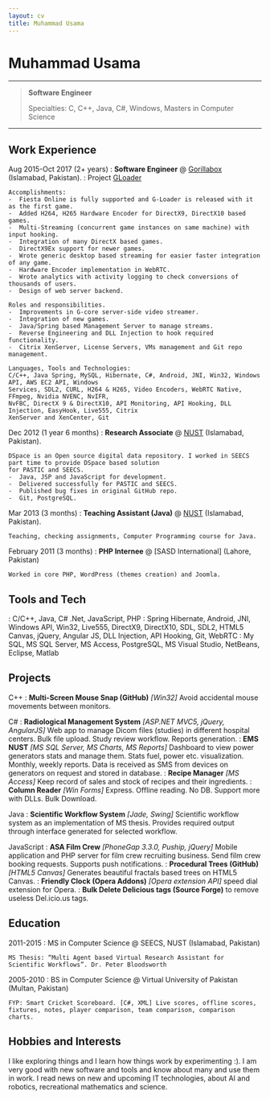 ```yaml
---
layout: cv
title: Muhammad Usama
---
```


Muhammad Usama
=========================

----
>  **Software Engineer**
> 
>  Specialties: C, C++, Java, C#, Windows,
>  Masters in Computer Science 

----

Work Experience
--------------------

Aug 2015-Oct 2017 (2+ years)
:   **Software Engineer** @ [Gorillabox](https://www.gorillabox.net/) (Islamabad, Pakistan). 
:   Project [GLoader](https://en.gamigo.com/corporate/gamigo-games/gorillabox-brings-its-successful-g-loader-technology-to-the-us-market-in-time-for-game-connection/)

    Accomplishments: 
    -  Fiesta Online is fully supported and G-Loader is released with it as the first game. 
    -  Added H264, H265 Hardware Encoder for DirectX9, DirectX10 based games. 
    -  Multi-Streaming (concurrent game instances on same machine) with input hooking. 
    -  Integration of many DirectX based games.
    -  DirectX9Ex support for newer games. 
    -  Wrote generic desktop based streaming for easier faster integration of any game. 
    -  Hardware Encoder implementation in WebRTC. 
    -  Wrote analytics with activity logging to check conversions of thousands of users. 
    -  Design of web server backend. 

    Roles and responsibilities. 
    -  Improvements in G-core server-side video streamer. 
    -  Integration of new games.  
    -  Java/Spring based Management Server to manage streams.  
    -  Reverse Engineering and DLL Injection to hook required functionality. 
    -  Citrix XenServer, License Servers, VMs management and Git repo management. 

    Languages, Tools and Technologies: 
    C/C++, Java Spring, MySQL, Hibernate, C#, Android, JNI, Win32, Windows API, AWS EC2 API, Windows 
    Services, SDL2, CURL, H264 & H265, Video Encoders, WebRTC Native, FFmpeg, Nvidia NVENC, NvIFR, 
    NvFBC, DirectX 9 & DirectX10, API Monitoring, API Hooking, DLL Injection, EasyHook, Live555, Citrix 
    XenServer and XenCenter, Git 

Dec 2012 (1 year 6 months)
:   **Research Associate** @ [NUST](http://seecs.nust.edu.pk/) (Islamabad, Pakistan).

    DSpace is an Open source digital data repository. I worked in SEECS part time to provide DSpace based solution 
    for PASTIC and SEECS. 
    -  Java, JSP and JavaScript for development. 
    -  Delivered successfully for PASTIC and SEECS. 
    -  Published bug fixes in original GitHub repo. 
    -  Git, PostgreSQL.
    
Mar 2013 (3 months)
:   **Teaching Assistant (Java)** @ [NUST](http://seecs.nust.edu.pk/) (Islamabad, Pakistan).

    Teaching, checking assignments, Computer Programming course for Java. 
    

February 2011 (3 months) 
:   **PHP Internee** @ [SASD International] (Lahore, Pakistan)

    Worked in core PHP, WordPress (themes creation) and Joomla.
    
Tools and Tech
--------------

:    C/C++, Java, C# .Net, JavaScript, PHP 
:    Spring Hibernate, Android, JNI, Windows API, Win32, Live555, DirectX9, DirectX10, SDL, SDL2, HTML5 Canvas, jQuery, Angular JS, DLL Injection, API Hooking, Git, WebRTC
:    My SQL, MS SQL Server, MS Access, PostgreSQL, MS Visual Studio, NetBeans, Eclipse, Matlab 
    

Projects
--------
C++
: **Multi-Screen Mouse Snap (GitHub)** *[Win32]* Avoid accidental mouse movements between monitors. 

C# 
: **Radiological Management System** *[ASP.NET MVC5, jQuery, AngularJS]* Web app to manage Dicom files (studies) in different hospital centers. Bulk file upload. Study review workflow. Reports generation.
: **EMS NUST** *[MS SQL Server, MS Charts, MS Reports]* Dashboard to view power generators stats and manage them. Stats fuel, power etc. visualization. Monthly, weekly reports. Data is received as SMS from devices on generators on request and stored in database. 
: **Recipe Manager**  *[MS Access]* Keep record of sales and stock of recipes and their ingredients. 
: **Column Reader** *[Win Forms]* Express. Offline reading. No DB. Support more with DLLs. Bulk Download.

Java 
: **Scientific Workflow System**  *[Jade, Swing]* Scientific workflow system as an implementation of MS thesis. Provides required output through interface generated for selected workflow. 

JavaScript
: **ASA Film Crew** *[PhoneGap 3.3.0, Puship, jQuery]* Mobile application and PHP server for film crew recruiting business. Send film crew booking requests. Supports push notifications. 
: **Procedural Trees (GitHub)** *[HTML5 Canvas]* Generates beautiful fractals based trees on HTML5 Canvas. 
: **Friendly Clock (Opera Addons)** *[Opera extension API]* speed dial extension for Opera. 
: **Bulk Delete Delicious tags (Source Forge)** to remove useless Del.icio.us tags.

Education
---------

2011-2015
: MS in Computer Science @ SEECS, NUST (Islamabad, Pakistan)

    MS Thesis: “Multi Agent based Virtual Research Assistant for Scientific Workflows”. Dr. Peter Bloodsworth

2005-2010
: BS in Computer Science @ Virtual University of Pakistan (Multan, Pakistan)

    FYP: Smart Cricket Scoreboard. [C#, XML] Live scores, offline scores, fixtures, notes, player comparison, team comparison, comparison charts.

Hobbies and Interests
---------------------

I like exploring things and I learn how things work by experimenting :). I am very good with new software and tools and know about many and use them in work. I read news on new and upcoming IT technologies, about AI and robotics, recreational mathematics and science.
